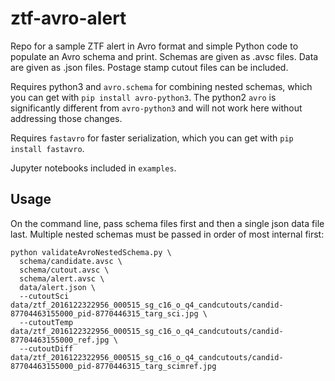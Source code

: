 ztf-avro-alert
=================

Repo for a sample ZTF alert in Avro format and simple Python code to populate an Avro schema and print. Schemas are given as .avsc files. Data are given as .json files. Postage stamp cutout files can be included.

Requires python3 and `avro.schema` for combining nested schemas, which you can get with `pip install avro-python3`. The python2 `avro` is significantly different from `avro-python3` and will not work here without addressing those changes.

Requires `fastavro` for faster serialization, which you can get with `pip install fastavro`.

Jupyter notebooks included in `examples`.

Usage
-----

On the command line, pass schema files first and then a single json data file last.
Multiple nested schemas must be passed in order of most internal first:

```
python validateAvroNestedSchema.py \
  schema/candidate.avsc \
  schema/cutout.avsc \
  schema/alert.avsc \
  data/alert.json \
  --cutoutSci data/ztf_2016122322956_000515_sg_c16_o_q4_candcutouts/candid-87704463155000_pid-8770446315_targ_sci.jpg \
  --cutoutTemp data/ztf_2016122322956_000515_sg_c16_o_q4_candcutouts/candid-87704463155000_ref.jpg \
  --cutoutDiff data/ztf_2016122322956_000515_sg_c16_o_q4_candcutouts/candid-87704463155000_pid-8770446315_targ_scimref.jpg
```
